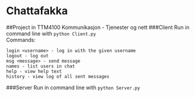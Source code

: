 # Chattafakka
##Project in TTM4100 Kommunikasjon - Tjenester og nett 
###Client
Run in command line with ```python Client.py  ```  
Commands:
```
login <username> - log in with the given username  
logout - log out  
msg <message> - send message  
names - list users in chat  
help - view help text  
history - view log of all sent messages  
```
###Server
Run in command line with ```python Server.py```

